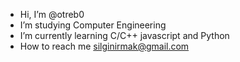 -  Hi, I’m @otreb0
-  I’m studying Computer Engineering 
-  I’m currently learning C/C++ javascript and Python
-  How to reach me silginirmak@gmail.com




